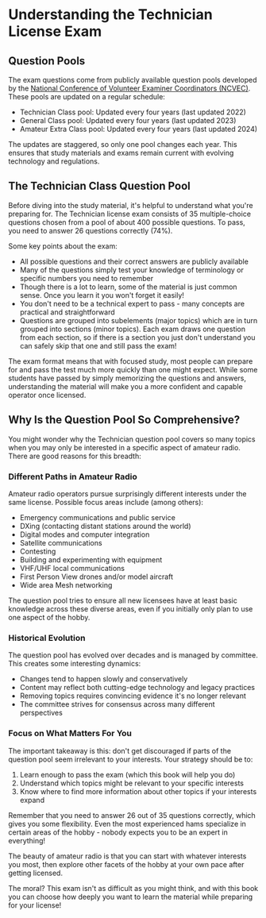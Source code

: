 # Understanding the Technician License Exam

## Question Pools

The exam questions come from publicly available question pools developed by the [National Conference of Volunteer Examiner Coordinators (NCVEC)](https://ncvec.org). These pools are updated on a regular schedule:

- Technician Class pool: Updated every four years (last updated 2022)
- General Class pool: Updated every four years (last updated 2023)
- Amateur Extra Class pool: Updated every four years (last updated 2024)

The updates are staggered, so only one pool changes each year. This ensures that study materials and exams remain current with evolving technology and regulations.

## The Technician Class Question Pool

Before diving into the study material, it's helpful to understand what you're preparing for. The Technician license exam consists of 35 multiple-choice questions chosen from a pool of about 400 possible questions. To pass, you need to answer 26 questions correctly (74%).

Some key points about the exam:
- All possible questions and their correct answers are publicly available
- Many of the questions simply test your knowledge of terminology or specific numbers you need to remember
- Though there is a lot to learn, some of the material is just common sense. Once you learn it you won't forget it easily!
- You don't need to be a technical expert to pass - many concepts are practical and straightforward
- Questions are grouped into subelements (major topics) which are in turn grouped into sections (minor topics). Each exam draws one question from each section, so if there is a section you just don't understand you can safely skip that one and still pass the exam!

The exam format means that with focused study, most people can prepare for and pass the test much more quickly than one might expect. While some students have passed by simply memorizing the questions and answers, understanding the material will make you a more confident and capable operator once licensed.

## Why Is the Question Pool So Comprehensive?

You might wonder why the Technician question pool covers so many topics when you may only be interested in a specific aspect of amateur radio. There are good reasons for this breadth:

### Different Paths in Amateur Radio

Amateur radio operators pursue surprisingly different interests under the same license. Possible focus areas include (among others):

- Emergency communications and public service
- DXing (contacting distant stations around the world)
- Digital modes and computer integration
- Satellite communications
- Contesting
- Building and experimenting with equipment
- VHF/UHF local communications
- First Person View drones and/or model aircraft
- Wide area Mesh networking

The question pool tries to ensure all new licensees have at least basic knowledge across these diverse areas, even if you initially only plan to use one aspect of the hobby.

### Historical Evolution

The question pool has evolved over decades and is managed by committee. This creates some interesting dynamics:
- Changes tend to happen slowly and conservatively
- Content may reflect both cutting-edge technology and legacy practices
- Removing topics requires convincing evidence it's no longer relevant
- The committee strives for consensus across many different perspectives

### Focus on What Matters For You

The important takeaway is this: don't get discouraged if parts of the question pool seem irrelevant to your interests. Your strategy should be to:

1. Learn enough to pass the exam (which this book will help you do)
2. Understand which topics might be relevant to your specific interests
3. Know where to find more information about other topics if your interests expand

Remember that you need to answer 26 out of 35 questions correctly, which gives you some flexibility. Even the most experienced hams specialize in certain areas of the hobby - nobody expects you to be an expert in everything!

The beauty of amateur radio is that you can start with whatever interests you most, then explore other facets of the hobby at your own pace after getting licensed.

The moral? This exam isn't as difficult as you might think, and with this book you can choose how deeply you want to learn the material while preparing for your license!
